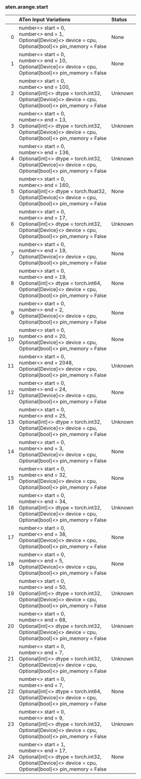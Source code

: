 ### aten.arange.start
|    | ATen Input Variations                                                                                                                                           | Status   |
|---:|:----------------------------------------------------------------------------------------------------------------------------------------------------------------|:---------|
|  0 | number<> start = 0,<br>number<> end = 1,<br>Optional[Device]<> device = cpu,<br>Optional[bool]<> pin_memory = False                                             | None     |
|  1 | number<> start = 0,<br>number<> end = 10,<br>Optional[Device]<> device = cpu,<br>Optional[bool]<> pin_memory = False                                            | None     |
|  2 | number<> start = 0,<br>number<> end = 100,<br>Optional[int]<> dtype = torch.int32,<br>Optional[Device]<> device = cpu,<br>Optional[bool]<> pin_memory = False   | Unknown  |
|  3 | number<> start = 0,<br>number<> end = 13,<br>Optional[int]<> dtype = torch.int32,<br>Optional[Device]<> device = cpu,<br>Optional[bool]<> pin_memory = False    | Unknown  |
|  4 | number<> start = 0,<br>number<> end = 136,<br>Optional[int]<> dtype = torch.int32,<br>Optional[Device]<> device = cpu,<br>Optional[bool]<> pin_memory = False   | Unknown  |
|  5 | number<> start = 0,<br>number<> end = 160,<br>Optional[int]<> dtype = torch.float32,<br>Optional[Device]<> device = cpu,<br>Optional[bool]<> pin_memory = False | None     |
|  6 | number<> start = 0,<br>number<> end = 17,<br>Optional[int]<> dtype = torch.int32,<br>Optional[Device]<> device = cpu,<br>Optional[bool]<> pin_memory = False    | Unknown  |
|  7 | number<> start = 0,<br>number<> end = 19,<br>Optional[Device]<> device = cpu,<br>Optional[bool]<> pin_memory = False                                            | None     |
|  8 | number<> start = 0,<br>number<> end = 19,<br>Optional[int]<> dtype = torch.int64,<br>Optional[Device]<> device = cpu,<br>Optional[bool]<> pin_memory = False    | None     |
|  9 | number<> start = 0,<br>number<> end = 2,<br>Optional[Device]<> device = cpu,<br>Optional[bool]<> pin_memory = False                                             | None     |
| 10 | number<> start = 0,<br>number<> end = 20,<br>Optional[Device]<> device = cpu,<br>Optional[bool]<> pin_memory = False                                            | None     |
| 11 | number<> start = 0,<br>number<> end = 2048,<br>Optional[Device]<> device = cpu,<br>Optional[bool]<> pin_memory = False                                          | Unknown  |
| 12 | number<> start = 0,<br>number<> end = 24,<br>Optional[Device]<> device = cpu,<br>Optional[bool]<> pin_memory = False                                            | None     |
| 13 | number<> start = 0,<br>number<> end = 25,<br>Optional[int]<> dtype = torch.int32,<br>Optional[Device]<> device = cpu,<br>Optional[bool]<> pin_memory = False    | Unknown  |
| 14 | number<> start = 0,<br>number<> end = 3,<br>Optional[Device]<> device = cpu,<br>Optional[bool]<> pin_memory = False                                             | None     |
| 15 | number<> start = 0,<br>number<> end = 32,<br>Optional[Device]<> device = cpu,<br>Optional[bool]<> pin_memory = False                                            | None     |
| 16 | number<> start = 0,<br>number<> end = 34,<br>Optional[int]<> dtype = torch.int32,<br>Optional[Device]<> device = cpu,<br>Optional[bool]<> pin_memory = False    | Unknown  |
| 17 | number<> start = 0,<br>number<> end = 38,<br>Optional[Device]<> device = cpu,<br>Optional[bool]<> pin_memory = False                                            | None     |
| 18 | number<> start = 0,<br>number<> end = 5,<br>Optional[Device]<> device = cpu,<br>Optional[bool]<> pin_memory = False                                             | None     |
| 19 | number<> start = 0,<br>number<> end = 50,<br>Optional[int]<> dtype = torch.int32,<br>Optional[Device]<> device = cpu,<br>Optional[bool]<> pin_memory = False    | Unknown  |
| 20 | number<> start = 0,<br>number<> end = 68,<br>Optional[int]<> dtype = torch.int32,<br>Optional[Device]<> device = cpu,<br>Optional[bool]<> pin_memory = False    | Unknown  |
| 21 | number<> start = 0,<br>number<> end = 7,<br>Optional[int]<> dtype = torch.int32,<br>Optional[Device]<> device = cpu,<br>Optional[bool]<> pin_memory = False     | Unknown  |
| 22 | number<> start = 0,<br>number<> end = 7,<br>Optional[int]<> dtype = torch.int64,<br>Optional[Device]<> device = cpu,<br>Optional[bool]<> pin_memory = False     | None     |
| 23 | number<> start = 0,<br>number<> end = 9,<br>Optional[int]<> dtype = torch.int32,<br>Optional[Device]<> device = cpu,<br>Optional[bool]<> pin_memory = False     | Unknown  |
| 24 | number<> start = 1,<br>number<> end = 17,<br>Optional[int]<> dtype = torch.int32,<br>Optional[Device]<> device = cpu,<br>Optional[bool]<> pin_memory = False    | None     |

